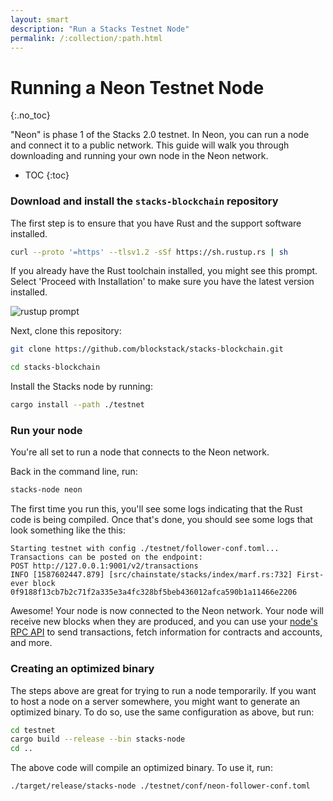 ```yaml
---
layout: smart
description: "Run a Stacks Testnet Node"
permalink: /:collection/:path.html
---
```

# Running a Neon Testnet Node
{:.no_toc}

"Neon" is phase 1 of the Stacks 2.0 testnet. In Neon, you can run a node and connect it to a public network. This guide will walk you through downloading and running your own node in the Neon network.

* TOC
{:toc}

### Download and install the `stacks-blockchain` repository

The first step is to ensure that you have Rust and the support software installed.

```bash
curl --proto '=https' --tlsv1.2 -sSf https://sh.rustup.rs | sh
```

If you already have the Rust toolchain installed, you might see this prompt. Select 'Proceed with Installation' to make sure you have the latest version installed.

  ![rustup prompt](/core/images/rust-install.png)

Next, clone this repository:

```bash
git clone https://github.com/blockstack/stacks-blockchain.git

cd stacks-blockchain
```

Install the Stacks node by running:

```bash
cargo install --path ./testnet
```

### Run your node

You're all set to run a node that connects to the Neon network.

Back in the command line, run:

```bash
stacks-node neon
```

The first time you run this, you'll see some logs indicating that the Rust code is being compiled. Once that's done, you should see some logs that look something like the this:

```
Starting testnet with config ./testnet/follower-conf.toml...
Transactions can be posted on the endpoint:
POST http://127.0.0.1:9001/v2/transactions
INFO [1587602447.879] [src/chainstate/stacks/index/marf.rs:732] First-ever block 0f9188f13cb7b2c71f2a335e3a4fc328bf5beb436012afca590b1a11466e2206
```

Awesome! Your node is now connected to the Neon network. Your node will receive new blocks when they are produced, and you can use your [node's RPC API](/core/smart/rpc-api) to send transactions, fetch information for contracts and accounts, and more.

### Creating an optimized binary

The steps above are great for trying to run a node temporarily. If you want to host a node on a server somewhere, you might want to generate an optimized binary. To do so, use the same configuration as above, but run:

```bash
cd testnet
cargo build --release --bin stacks-node
cd ..
```

The above code will compile an optimized binary. To use it, run:

```bash
./target/release/stacks-node ./testnet/conf/neon-follower-conf.toml
```